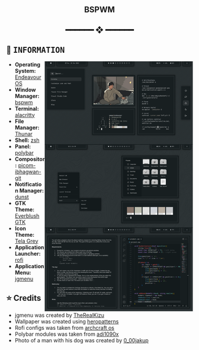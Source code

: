 <h2 align="center"> BSPWM </h2>

<h2 align="center"> ━━━━━━  ❖  ━━━━━━ </h2>

## :herb: <samp>INFORMATION</samp>

<img src="preview.png" alt="Rice Showcase" align="right" width="400px">

- **Operating System:** [EndeavourOS](https://endeavouros.com/)
- **Window Manager:** [bspwm](https://github.com/baskerville/bspwm)
- **Terminal:** [alacritty](https://github.com/alacritty/alacritty)
- **File Manager:** [Thunar](https://docs.xfce.org/xfce/thunar/start)
- **Shell:** [zsh](https://www.zsh.org/)
- **Panel:** [polybar](https://github.com/polybar/polybar)
- **Compositor:** [picom-ibhagwan-git](https://github.com/ibhagwan/picom-ibhagwan-git)
- **Notification Manager:** [dunst](https://github.com/dunst-project/dunst)
- **GTK Theme:** [Everblush GTK](https://github.com/Everblush/gtk)
- **Icon Theme:** [Tela Grey](https://www.xfce-look.org/p/1279924/)
- **Application Launcher:** [rofi](https://github.com/davatorium/rofi)
- **Application Menu:** [jgmenu](https://github.com/johanmalm/jgmenu)

<h2></h2>

## ⭐ Credits
- jgmenu was created by [TheRealKizu](https://www.reddit.com/r/unixporn/comments/vlqhzb/bspwm_comfy_rocky_beach/)
- Wallpaper was created using [heropatterns](https://heropatterns.com/)
- Rofi configs was taken from [archcraft os](https://archcraft.io/flavors.html)
- Polybar modules was taken from [adi1090x](https://github.com/adi1090x/polybar-themes)
- Photo of a man with his dog was created by [0_00jakup](https://www.instagram.com/0_00jakup/?hl=en)

